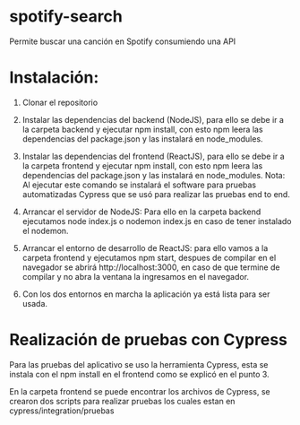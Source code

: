 # spotify-search

Permite buscar una canción en Spotify consumiendo una API

# Instalación:

1. Clonar el repositorio

2. Instalar las dependencias del backend (NodeJS), para ello se debe ir a la carpeta backend y ejecutar npm install, con esto npm leera las dependencias del package.json y las instalará en node_modules.

3. Instalar las dependencias del frontend (ReactJS), para ello se debe ir a la carpeta frontend y ejecutar npm install, con esto npm leera las dependencias del package.json y las instalará en node_modules. 
Nota: Al ejecutar este comando se instalará  el software para pruebas automatizadas Cypress que se usó para realizar las pruebas end to end.

4. Arrancar el servidor de NodeJS: Para ello en la carpeta backend ejecutamos node index.js o nodemon index.js en caso de tener instalado el nodemon.

5. Arrancar el entorno de desarrollo de ReactJS: para ello vamos a la carpeta frontend y ejecutamos npm start, despues de compilar en el navegador se abrirá http://localhost:3000, en caso de que termine de compilar y no abra la ventana la ingresamos en el navegador.

6. Con los dos entornos en marcha la aplicación ya está lista para ser usada.

# Realización de pruebas con Cypress

Para las pruebas del aplicativo se uso la herramienta Cypress, esta se instala con el npm install en el frontend como se explicó en el punto 3.

En la carpeta frontend se puede encontrar los archivos de Cypress, se crearon dos scripts para realizar pruebas los cuales estan en cypress/integration/pruebas
